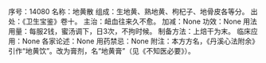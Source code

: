 序号：14080
名称：地黄散
组成：生地黄、熟地黄、枸杞子、地骨皮各等分。
出处：《卫生宝鉴》卷十。
主治：衄血往来久不愈。
加减：None
功效：None
用法用量：每服2钱，蜜汤调下，日3次，不拘时候。
制备方法：上焙干为末。
临床应用：None
各家论述：None
用药禁忌：None
附注：本方方名，《丹溪心法附余》引作“地黄饮”。改为膏剂，名“地黄膏”（见《不知医必要》）。
